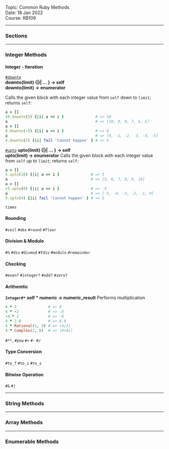 Topic: Common Ruby Methods\
Date: 18 Jan 2022\
Course: RB109

---

### Sections

---


### Integer Methods
#### Integer - Iteration

[`#downto`](https://docs.ruby-lang.org/en/master/Integer.html#method-i-downto)\
**downto(limit) {|i| ... } → self\
downto(limit) → enumerator**

Calls the given block with each integer value from `self` down to `limit`; returns `self`:
```Ruby
a = []
10.downto(5) {|i| a << i }              # => 10
a                                       # => [10, 9, 8, 7, 6, 5]
a = []
0.downto(-5) {|i| a << i }              # => 0
a                                       # => [0, -1, -2, -3, -4, -5]
4.downto(5) {|i| fail 'Cannot happen' } # => 4
```

[`#upto`](https://docs.ruby-lang.org/en/master/Integer.html#method-i-upto)
**upto(limit) {|i| ... } → self\
upto(limit) → enumerator**
Calls the given block with each integer value from `self` up to `limit`; returns `self`:
```Ruby	
a = []
5.upto(10) {|i| a << i }              # => 5
a                                     # => [5, 6, 7, 8, 9, 10]
a = []
-5.upto(0) {|i| a << i }              # => -5
a                                     # => [-5, -4, -3, -2, -1, 0]
5.upto(4) {|i| fail 'Cannot happen' } # => 5
```

`times`

#### Rounding
`#ceil`
`#abs`
`#round`
`#floor`


#### Division & Modulo
`#%`
`#div`
`#divmod`
`#fdiv`
`#modulo`
`#remainder`

#### Checking
`#even?`
`#integer?`
`#odd?`
`#zero?`

#### Arithemtic
**`Integer#*`**
**self * numeric → numeric_result**
Performs multiplication
```Ruby
4 * 2              # => 8
4 * -2             # => -8
-4 * 2             # => -8
4 * 2.0            # => 8.0
4 * Rational(1, 3) # => (4/3)
4 * Complex(2, 0)  # => (8+0i)
```

`#**`, `#pow`
`#+`
`#-`
`#/`

#### Type Conversion
`#to_f`
`#to_i`
`#to_s`

#### Bitwise Operation
`#&`
`#|`

---

### String Methods

---

### Array Methods

---

### Enumerable Methods



